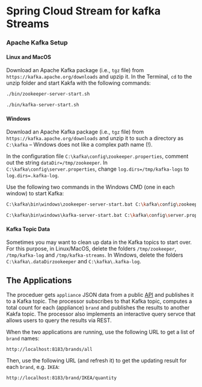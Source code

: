 # Spring Cloud Stream for kafka Streams

### Apache Kafka Setup
#### Linux and MacOS
Download an Apache Kafka package (i.e., `tgz` file) from `https://kafka.apache.org/downloads` and upzip it.
In the Terminal, `cd` to the unzip folder and start Kakfa with the following commands:
```bash
./bin/zookeeper-server-start.sh
```
```bash
./bin/kafka-server-start.sh
```
 
#### Windows 
Download an Apache Kafka package (i.e., `tgz` file) from `https://kafka.apache.org/downloads` and unzip it to 
such a directory as `C:\kafka` &ndash; 
Windows does not like a complex path name (!). 

In the configuration file `C:\kafka\config\zookeeper.properties`, comment out the string `dataDir=/tmp/zookeeper`. In `C:\kafka\config\server.properties`, change `log.dirs=/tmp/kafka-logs` to `log.dirs=.kafka-log`.

Use the following two commands in the Windows CMD (one in each window) to start Kafka:
```bash
C:\kafka\bin\windows\zookeeper-server-start.bat C:\kafka\config\zookeeper.properties
```
```bash
C:\kafka\bin\windows\kafka-server-start.bat C:\kafka\config\server.properties
```

#### Kafka Topic Data
Sometimes you may want to clean up data in the Kafka topics to start over. For this purpose, in Linux/MacOS, delete the folders `/tmp/zookeeper`, `/tmp/kafka-log` and `/tmp/kafka-streams`. In Windows, delete the folders `C:\kafka\.dataDirzookeeper` and `C:\kafka\.kafka-log`.

## The Applications 
The proceduer gets `appliance` JSON data from a public [API](https://random-data-api.com/api/appliance/random_appliance) and publishes it to a Kafka topic. The processor subscribes to that Kafka topic, computes a total count for each (appliance) `brand` and publishes the results to another Kakfa topic. The processor also implements an interactive query servce that allows users to query the results via REST.

When the two applications are running, use the following URL to get a list of `brand` names:
```url
http://localhost:8183/brands/all
```
Then, use the following URL (and refresh it) to get the updating result for each `brand`, e.g. `IKEA`:
```url
http://localhost:8183/brand/IKEA/quantity
```
